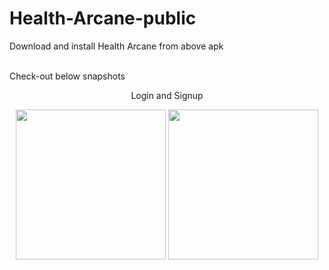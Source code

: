 # Health-Arcane-public
Download and install Health Arcane from above apk

<br />
Check-out below snapshots
<br />
<p align = "center">Login and Signup</p>
<div>
  <p align = "center">
  <img src="https://user-images.githubusercontent.com/81978998/130368633-73d7a1eb-d850-44aa-985a-66991a8ee5ea.png" width="240">
  <img src="https://user-images.githubusercontent.com/81978998/130368633-73d7a1eb-d850-44aa-985a-66991a8ee5ea.png" width="240">
  </p>
</div>
